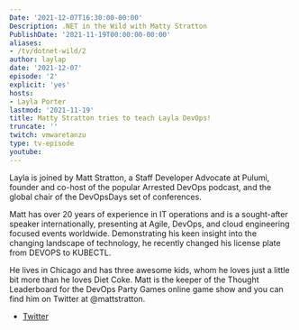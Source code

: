 ```yaml
---
Date: '2021-12-07T16:30:00-00:00'
Description: .NET in the Wild with Matty Stratton
PublishDate: '2021-11-19T00:00:00-00:00'
aliases:
- /tv/dotnet-wild/2
author: laylap
date: '2021-12-07'
episode: '2'
explicit: 'yes'
hosts:
- Layla Porter
lastmod: '2021-11-19'
title: Matty Stratton tries to teach Layla DevOps!
truncate: ''
twitch: vmwaretanzu
type: tv-episode
youtube: 
---
```


Layla is joined by Matt Stratton, a Staff Developer Advocate at Pulumi, founder and co-host of the popular Arrested DevOps podcast, and the global chair of the DevOpsDays set of conferences.

Matt has over 20 years of experience in IT operations and is a sought-after speaker internationally, presenting at Agile, DevOps, and cloud engineering focused events worldwide. Demonstrating his keen insight into the changing landscape of technology, he recently changed his license plate from DEVOPS to KUBECTL.

He lives in Chicago and has three awesome kids, whom he loves just a little bit more than he loves Diet Coke. Matt is the keeper of the Thought Leaderboard for the DevOps Party Games online game show and you can find him on Twitter at @mattstratton.

- [Twitter](https://twitter.com/mattstratton)